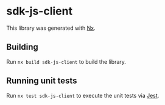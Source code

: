 # sdk-js-client

This library was generated with [Nx](https://nx.dev).

## Building

Run `nx build sdk-js-client` to build the library.

## Running unit tests

Run `nx test sdk-js-client` to execute the unit tests via [Jest](https://jestjs.io).
